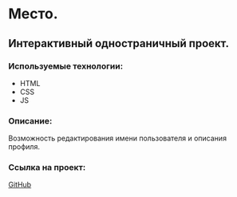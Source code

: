 # Место.
## Интерактивный одностраничный проект.
### Используемые технологии:
* HTML
* CSS
* JS  
### Описание:  
Возможность редактирования имени пользователя и описания профиля.  
### Ссылка на проект:  
[GitHub](https://debito-tempore.github.io/mesto//index.html)  
